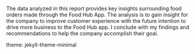 The data analyzed in this report provides key insights surrounding food orders made through the Food Hub App. 
The analysis is to gain insight for the company to improve customer experience with the future intention to drive more business to the Food Hub app.
I conclude with my findings and recommendations to help the company accomplish their goal.

theme: jekyll-theme-minimal
